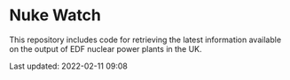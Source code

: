 # Nuke Watch

This repository includes code for retrieving the latest information available on the output of EDF nuclear power plants in the UK.

Last updated: 2022-02-11 09:08